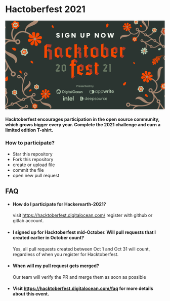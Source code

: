 
# Hactoberfest 2021

![logo](Images/Hactoberfest.png?raw=true "logo")
#### Hacktoberfest encourages participation in the open source community, which grows bigger every year. Complete the 2021 challenge and earn a limited edition T-shirt.

### How to participate?
- Star this repository 
- Fork this repository
- create or upload file
- commit the file
- open new pull request


## FAQ

- #### How do I participate for Hackerearth-2021?
    visit https://hacktoberfest.digitalocean.com/ register with github or gitlab account.

- #### I signed up for Hacktoberfest mid-October. Will pull requests that I created earlier in October count?
    Yes, all pull requests created between Oct 1 and Oct 31 will count, regardless of when you register for Hacktoberfest. 

- #### When will my pull request gets merged?

    Our team will verify the PR and merge them as soon as possible

- #### Visit https://hacktoberfest.digitalocean.com/faq for more details about this event.
